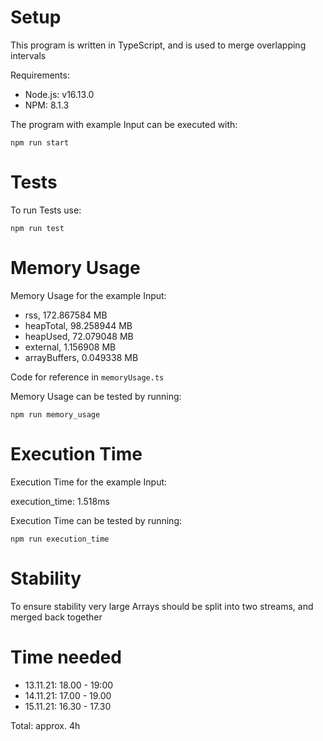 # Setup

This program is written in TypeScript, and is used to merge overlapping intervals

Requirements:

- Node.js: v16.13.0
- NPM: 8.1.3

The program with example Input can be executed with:

`npm run start`

# Tests

To run Tests use:

`npm run test`

# Memory Usage

Memory Usage for the example Input:

- rss, 172.867584 MB
- heapTotal, 98.258944 MB
- heapUsed, 72.079048 MB
- external, 1.156908 MB
- arrayBuffers, 0.049338 MB

Code for reference in `memoryUsage.ts`

Memory Usage can be tested by running:

`npm run memory_usage`

# Execution Time

Execution Time for the example Input:

execution_time: 1.518ms

Execution Time can be tested by running:

`npm run execution_time`

# Stability

To ensure stability very large Arrays should be split into two streams, and merged back together

# Time needed

- 13.11.21: 18.00 - 19:00
- 14.11.21: 17.00 - 19.00
- 15.11.21: 16.30 - 17.30

Total: approx. 4h
